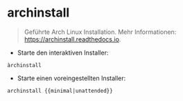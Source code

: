 # archinstall

> Geführte Arch Linux Installation.
> Mehr Informationen: <https://archinstall.readthedocs.io>.

- Starte den interaktiven Installer:

`àrchinstall`

- Starte einen voreingestellten Installer:

`archinstall {{minimal|unattended}}`

